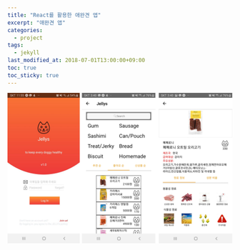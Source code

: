 ```yaml
---
title: "React를 활용한 애완견 앱"
excerpt: "애완견 앱"
categories:
  - project
tags:
  - jekyll
last_modified_at: 2018-07-01T13:00:00+09:00
toc: true
toc_sticky: true
---
```


![젤리이미지](/assets/images/project_img/jellys.png)
